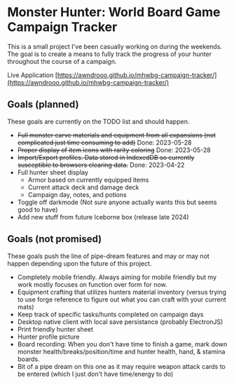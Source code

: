 # Monster Hunter: World Board Game Campaign Tracker

This is a small project I've been casually working on during the weekends. The
goal is to create a means to fully track the progress of your hunter throughout
the course of a campaign.

Live Application [https://awndrooo.github.io/mhwbg-campaign-tracker/](https://awndrooo.github.io/mhwbg-campaign-tracker/)

## Goals (planned)
These goals are currently on the TODO list and should happen.
- ~~Full monster carve materials and equipment from all expansions (not complicated just time consuming to add)~~ Done: 2023-05-28
- ~~Proper display of item icons with rarity coloring~~ Done: 2023-05-28
- ~~Import/Export profiles. Data stored in IndexedDB so currently susceptible to browsers clearing data.~~ Done: 2023-04-22
- Full hunter sheet display
  - Armor based on currently equipped items
  - Current attack deck and damage deck
  - Campaign day, notes, and potions
- Toggle off darkmode (Not sure anyone actually wants this but seems good to have)
- Add new stuff from future Iceborne box (release late 2024)

## Goals (not promised)
These goals push the line of pipe-dream features and may or may not happen depending upon the future of this project.
- Completely mobile friendly. Always aiming for mobile friendly but my work mostly focuses on function over form for now.
- Equipment crafting that utilizes hunters material inventory (versus trying to use forge reference to figure out what you can craft with your current mats)
- Keep track of specific tasks/hunts completed on campaign days
- Desktop native client with local save persistance (probably ElectronJS)
- Print friendly hunter sheet
- Hunter profile picture
- Board recording: When you don't have time to finish a game, mark down monster health/breaks/position/time and hunter health, hand, & stamina boards.
 - Bit of a pipe dream on this one as it may require weapon attack cards to be entered (which I just don't have time/energy to do)
